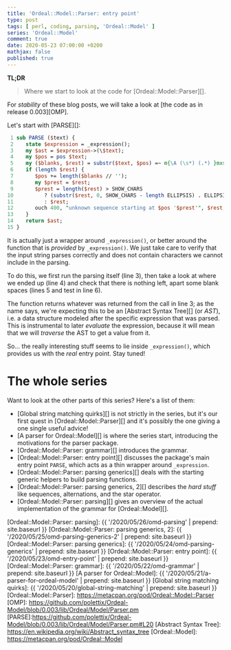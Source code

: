 ```yaml
---
title: 'Ordeal::Model::Parser: entry point'
type: post
tags: [ perl, coding, parsing, 'Ordeal::Model' ]
series: 'Ordeal::Model'
comment: true
date: 2020-05-23 07:00:00 +0200
mathjax: false
published: true
---
```


**TL;DR**

> Where we start to look at the code for [Ordeal::Model::Parser][].

For *stability* of these blog posts, we will take a look at [the code as
in release 0.003][OMP].

Let's start with [PARSE][]:

```perl
 1 sub PARSE ($text) {
 2    state $expression = _expression();
 3    my $ast = $expression->(\$text);
 4    my $pos = pos $text;
 5    my ($blanks, $rest) = substr($text, $pos) =~ m{\A (\s*) (.*) }mxs;
 6    if (length $rest) {
 7       $pos += length($blanks // '');
 8       my $prest = $rest;
 9       $prest = length($rest) > SHOW_CHARS
10          ? (substr($rest, 0, SHOW_CHARS - length ELLIPSIS) . ELLIPSIS)
11          : $rest;
12       ouch 400, "unknown sequence starting at $pos '$prest'", $rest;
13    }
14    return $ast;
15 }
```

It is actually just a wrapper around `_expression()`, or better around
the function that is *provided* by `_expression()`. We just take care to
verify that the input string parses correctly and does not contain
characters we cannot include in the parsing.

To do this, we first run the parsing itself (line 3), then take a look
at where we ended up (line 4) and check that there is nothing left,
apart some blank spaces (lines 5 and test in line 6).

The function returns whatever was returned from the call in line 3; as
the name says, we're expecting this to be an [Abstract Syntax Tree][]
(or *AST*), i.e. a data structure modeled after the specific expression
that was parsed. This is instrumental to later *evaluate* the
expression, because it will mean that we will *traverse* the AST to get
a value from it.

So... the really interesting stuff seems to lie inside `_expression()`,
which provides us with the *real* entry point. Stay tuned!

# The whole series

Want to look at the other parts of this series? Here's a list of them:

- [Global string matching quirks][] is not strictly in the series, but
  it's our first quest in [Ordeal::Model::Parser][] and it's possibly
  the one giving a one single useful advice!
- [A parser for Ordeal::Model][] is where the series start, introducing
  the motivations for the parser package.
- [Ordeal::Model::Parser: grammar][] introduces the grammar.
- [Ordeal::Model::Parser: entry point][] discusses the package's main
  entry point `PARSE`, which acts as a thin wrapper around
  `_expression`.
- [Ordeal::Model::Parser: parsing generics][] deals with the starting
  generic helpers to build parsing functions.
- [Ordeal::Model::Parser: parsing generics, 2][] describes the *hard
  stuff* like sequences, alternations, and the star operator.
- [Ordeal::Model::Parser: parsing][] gives an overview of the actual
  implementation of the grammar for [Ordeal::Model][].

[Ordeal::Model::Parser: parsing]: {{ '/2020/05/26/omd-parsing' | prepend: site.baseurl }}
[Ordeal::Model::Parser: parsing generics, 2]: {{ '/2020/05/25/omd-parsing-generics-2' | prepend: site.baseurl }}
[Ordeal::Model::Parser: parsing generics]: {{ '/2020/05/24/omd-parsing-generics' | prepend: site.baseurl }}
[Ordeal::Model::Parser: entry point]: {{ '/2020/05/23/omd-entry-point' | prepend: site.baseurl }}
[Ordeal::Model::Parser: grammar]: {{ '/2020/05/22/omd-grammar' | prepend: site.baseurl }}
[A parser for Ordeal::Model]: {{ '/2020/05/21/a-parser-for-ordeal-model' | prepend: site.baseurl }}
[Global string matching quirks]: {{ '/2020/05/20/global-string-matching' | prepend: site.baseurl }}
[Ordeal::Model::Parser]: https://metacpan.org/pod/Ordeal::Model::Parser
[OMP]: https://github.com/polettix/Ordeal-Model/blob/0.003/lib/Ordeal/Model/Parser.pm
[PARSE]:https://github.com/polettix/Ordeal-Model/blob/0.003/lib/Ordeal/Model/Parser.pm#L20
[Abstract Syntax Tree]: https://en.wikipedia.org/wiki/Abstract_syntax_tree
[Ordeal::Model]: https://metacpan.org/pod/Ordeal::Model
